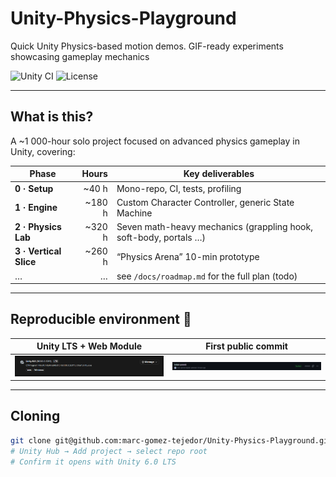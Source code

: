 # Unity-Physics-Playground
Quick Unity Physics-based motion demos. GIF-ready experiments showcasing gameplay mechanics

![Unity CI](https://github.com/marc-gomez-tejedor/Unity-Physics-Playground/actions/workflows/Build.yml/badge.svg) ![License](https://img.shields.io/badge/license-MIT-blue)

---

## What is this?
A ~1 000-hour solo project focused on advanced physics gameplay in Unity, covering:

| Phase | Hours | Key deliverables |
|-------|------:|------------------|
| **0 · Setup** | ~40 h | Mono-repo, CI, tests, profiling |
| **1 · Engine** | ~180 h | Custom Character Controller, generic State Machine |
| **2 · Physics Lab** | ~320 h | Seven math-heavy mechanics (grappling hook, soft-body, portals …) |
| **3 · Vertical Slice** | ~260 h | “Physics Arena” 10-min prototype |
| … | … | see `/docs/roadmap.md` for the full plan (todo)|

---

## Reproducible environment  🚀

| Unity LTS + Web Module | First public commit |
|------------------------|---------------------|
| <img src="Docs/Img/Unity-6.0-LTS-install.png" width="420" alt="Unity 6 LTS + WebGL"> | <img src="Docs/Img/github-first-commit.png" width="420" alt="Initial commit"> |

---

## Cloning

```bash
git clone git@github.com:marc-gomez-tejedor/Unity-Physics-Playground.git
# Unity Hub → Add project → select repo root
# Confirm it opens with Unity 6.0 LTS
